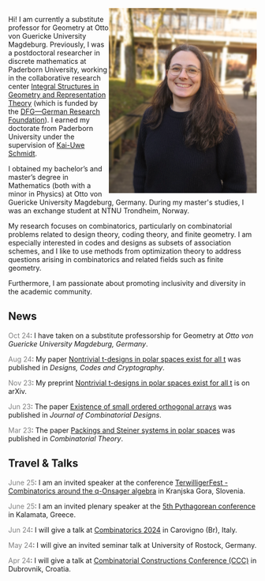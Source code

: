 
<div class="profile-picture-container">
    <img align="right" src="/images/profile.png" class="profile-picture" width="300"/>
</div>


Hi! I am currently a substitute professor for Geometry at Otto von Guericke University Magdeburg. Previously, I was a postdoctoral researcher in discrete mathematics at Paderborn University, working in the collaborative research center [Integral Structures in Geometry and Representation Theory](https://trr358.math.uni-bielefeld.de/Pages/aboutUs) (which is funded by the [DFG—German Research Foundation](https://www.dfg.de/en/index.jsp)).
I earned my doctorate from Paderborn University under the supervision of [Kai-Uwe Schmidt](https://math.uni-paderborn.de/en/ag/dm/?cHash=49e3a4ac0c474af67ece490d7b6d9ec4).

I obtained my bachelor’s and master’s degree in Mathematics (both with a minor in Physics) at Otto von Guericke University Magdeburg, Germany. 
During my master's studies, I was an exchange student at NTNU Trondheim, Norway.

My research focuses on combinatorics, particularly on combinatorial problems related to design theory, coding theory, and finite geometry. I am especially interested in codes and designs as subsets of association schemes, and I like to use methods from optimization theory to address questions arising in combinatorics and related fields such as finite geometry.

Furthermore, I am passionate about promoting inclusivity and diversity in the academic community.

## News

<span style="color:gray">Oct 24</span>: I have taken on a substitute professorship for Geometry at *Otto von Guericke University Magdeburg, Germany*.

<span style="color:gray">Aug 24</span>: My paper [Nontrivial t-designs in polar spaces exist for all t](https://doi.org/10.1007/s10623-024-01471-1) was published in *Designs, Codes and Cryptography*.

<span style="color:gray">Nov 23</span>: My preprint [Nontrivial t-designs in polar spaces exist for all t](https://arxiv.org/abs/2311.08288) is on arXiv.

<span style="color:gray">Jun 23</span>: The paper  [Existence of small ordered orthogonal arrays](https://doi.org/10.1002/jcd.21903) was published in *Journal of Combinatorial Designs*.

<span style="color:gray">Mar 23</span>: The paper  [Packings and Steiner systems in polar spaces](https://escholarship.org/uc/item/83g3149p) was published in *Combinatorial Theory*.

## Travel & Talks

<span style="color:gray">June 25</span>: I am an invited speaker at the conference [TerwilligerFest - Combinatorics around the q-Onsager algebra](https://conferences.famnit.upr.si/event/32/overview) in Kranjska Gora, Slovenia.

<span style="color:gray">June 25</span>: I am an invited plenary speaker at the [5th Pythagorean conference](https://cargo.wlu.ca/5thPythagorean/web.html) in Kalamata, Greece.

<span style="color:gray">Jun 24</span>: I will give a talk at [Combinatorics 2024](https://sites.google.com/view/combinatorics2024/home-page) in Carovigno (Br), Italy.

<span style="color:gray">May 24</span>: I will give an invited seminar talk at University of Rostock, Germany.

<span style="color:gray">Apr 24</span>: I will give a talk at [Combinatorial Constructions Conference (CCC)](https://web.math.pmf.unizg.hr/acco/meetings.php) in Dubrovnik, Croatia.

